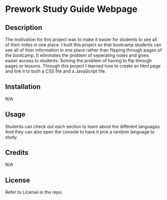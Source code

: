 # Prework Study Guide Webpage

## Description

The motivation for this project was to make it easier for students to see all of their notes in one place. I built this project so that bootcamp students can see all of thier information in one place rather than flipping through pages of the bootcamp. It eliminates the problem of seperating notes and gives easier access to students. Solving the problem of having to flip through pages or lessons. Through this project I learned how to create an html page and link it to both a CSS file and a JavaScript file. 


## Installation

N/A

## Usage

Students can check out each section to learn about the different languages. And they can also open the console to have it pick a random language to study.

## Credits

N/A 

## License

Refer to License in the repo